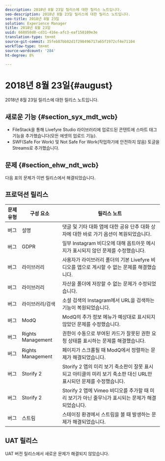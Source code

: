 ```yaml
---
description: 2018년 8월 23일 릴리스에 대한 릴리스 노트입니다.
seo-description: 2018년 8월 23일 릴리스에 대한 릴리스 노트입니다.
seo-title: 2018년 8월 23일
solution: Experience Manager
title: 2018년 8월 23일
uuid: 668058d8-cd31-416e-afc3-eaf158109e3e
translation-type: tm+mt
source-git-commit: 35feb87bb82d1f298496717a65f1972cf4e71104
workflow-type: tm+mt
source-wordcount: '284'
ht-degree: 8%

---
```



# 2018년 8월 23일{#august}

2018년 8월 23일 릴리스에 대한 릴리스 노트입니다.

## 새로운 기능 {#section_syx_mdt_wcb}

* FileStack을 통해 Livefyre Studio 라이브러리에 업로드된 콘텐트에 스마트 태그 기능을 추가했습니다(모든 에셋의 업로드 기능).
* SWF(Safe For Work) 및 Not Safe For Work(작업하기에 안전하지 않음) 토글을 Streams로 추가했습니다.

## 문제 {#section_ehw_ndt_wcb}

다음 표의 문제가 이번 릴리스에서 해결되었습니다.

## 프로덕션 릴리스

| **문제 유형** | **구성 요소** | **릴리스 노트** |
|---|---|---|
| 버그 | 설명 | 댓글 및 기타 대화 앱에 대한 공유 단추 대화 상자에 대한 바로 가기 옵션이 복원되었습니다. |
| 버그 | GDPR | 일부 Instagram 비디오에 대해 옵트아웃 메시지가 표시되지 않던 문제를 수정했습니다. |
| 버그 | 라이브러리 | 사용자가 라이브러리 폴더의 기본 Livefyre 비디오를 앱으로 게시할 수 없는 문제를 해결했습니다. |
| 버그 | 라이브러리 | 자산을 폴더에 저장할 수 없는 문제가 수정되었습니다. |
| 버그 | 라이브러리/검색 | 소셜 검색의 Instagram에서 URL을 검색하는 기능이 복원되었습니다. |
| 버그 | ModQ | ModQ의 추가 정보 메뉴가 예상대로 표시되지 않았던 문제를 수정했습니다. |
| 버그 | Rights Management | 권한이 수동으로 부여된 카드가 잘못된 권한 요청 상태를 표시하는 문제를 해결했습니다. |
| 버그 | Rights Management | 페이지가 스크롤될 때 ModQ에서 정렬하는 문제가 해결되었습니다. |
| 버그 | Storify 2 | Storify 2 앱의 미리 보기 축소판이 잘못 표시되고 아티클의 미리 보기 축소판 대신 URL만 표시되던 문제를 수정했습니다. |
| 버그 | Storify 2 | Storify 2 앱에 Vimeo 비디오를 추가할 때 미리 보기가 아닌 줄무늬가 표시되는 문제가 해결되었습니다. |
| 버그 | 스트림 | 스테이징 환경에서 스트림을 볼 때 발생하는 문제가 해결되었습니다. |

## UAT 릴리스

UAT 버전 릴리스에서 새로운 문제가 해결되지 않았습니다.
